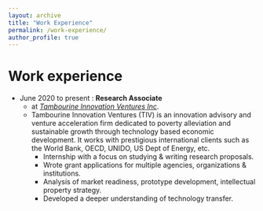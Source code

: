 ```yaml
---
layout: archive
title: "Work Experience"
permalink: /work-experience/
author_profile: true
---
```


Work experience
======
* June 2020 to present : **Research Associate** 
  * at *[Tambourine Innovation Ventures Inc](https://www.tivinc.com/)*.
   * Tambourine Innovation Ventures (TIV) is an innovation advisory and venture acceleration firm dedicated to poverty alleviation and
sustainable growth through technology based economic development. It works with prestigious international clients such as the World
Bank, OECD, UNIDO, US Dept of Energy, etc. 
     * Internship with a focus on studying & writing research proposals.
     * Wrote grant applications for multiple agencies, organizations & institutions.
     * Analysis of market readiness, prototype development, intellectual property strategy.
     * Developed a deeper understanding of technology transfer.
